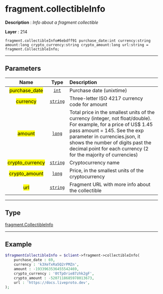 # fragment.collectibleInfo

**Description** : *Info about a fragment collectible*

**Layer** : 214

```tl
fragment.collectibleInfo#6ebdff91 purchase_date:int currency:string amount:long crypto_currency:string crypto_amount:long url:string = fragment.CollectibleInfo;
```

---

## Parameters

| Name | Type | Description |
| :---: | :---: | :--- |
| <mark>purchase_date</mark> | [`int`](type/int) | Purchase date (unixtime) |
| <mark>currency</mark> | [`string`](type/string) | Three-letter ISO 4217 currency code for amount |
| <mark>amount</mark> | [`long`](type/long) | Total price in the smallest units of the currency (integer, not float/double). For example, for a price of US$ 1.45 pass amount = 145. See the exp parameter in currencies.json, it shows the number of digits past the decimal point for each currency (2 for the majority of currencies) |
| <mark>crypto_currency</mark> | [`string`](type/string) | Cryptocurrency name |
| <mark>crypto_amount</mark> | [`long`](type/long) | Price, in the smallest units of the cryptocurrency |
| <mark>url</mark> | [`string`](type/string) | Fragment URL with more info about the collectible |

---

## Type

[fragment.CollectibleInfo](type/fragment.CollectibleInfo)

---

## Example

```php
$fragmentCollectibleInfo = $client->fragment->collectibleInfo(
	purchase_date : 69,
	currency : 'k3XeTxRa5Q2rPMZn',
	amount : -1933963536455542469,
	crypto_currency : '0tTpOrie87zhk2gF',
	crypto_amount : -5207118685978013673,
	url : 'https://docs.liveproto.dev',
);
```